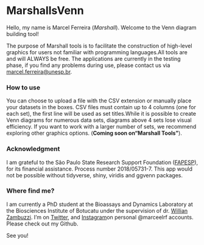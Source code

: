 
<!-- README.md is generated from README.Rmd. Please edit that file -->

# MarshallsVenn

<!-- badges: start -->
<!-- badges: end -->

Hello, my name is Marcel Ferreira (*Marshall*). Welcome to the Venn
diagram building tool!

The purpose of Marshall tools is to facilitate the construction of
high-level graphics for users not familiar with programming
languages.All tools are and will ALWAYS be free. The applications are
currently in the testing phase, if you find any problems during use,
please contact us via <marcel.ferreira@unesp.br>.

### How to use

You can choose to upload a file with the CSV extension or manually place
your datasets in the boxes. CSV files must contain up to 4 columns (one
for each set), the first line will be used as set titles.While it is
possible to create Venn diagrams for numerous data sets, diagrams above
4 sets lose visual efficiency. If you want to work with a larger number
of sets, we recommend exploring other graphics options. (**Coming soon
on“Marshall Tools”**).

### Acknowledgment

I am grateful to the São Paulo State Research Support Foundation
([FAPESP](https://fapesp.br/ "FAPESP")), for its financial assistance.
Process number 2018/05731-7. This app would not be possible without
tidyverse, shiny, viridis and ggvenn packages.

### Where find me?

I am currently a PhD student at the Bioassays and Dynamics Laboratory at
the Biosciences Institute of Botucatu under the supervision of dr.
[Willian
Zambuzzi](https://scholar.google.com.br/citations?user=bMhT1QsAAAAJ&hl=pt-BR).
I’m on [Twitter](https://twitter.com/marceelrf "marceelrf twitter"), and
[Instagram](https://www.instagram.com/marceelrf/)on personal @marceelrf
accounts. Please check out my Github.

See you!
